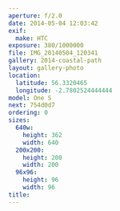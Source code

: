 ```yaml
---
aperture: f/2.0
date: 2014-05-04 12:03:42
exif:
  make: HTC
exposure: 380/1000000
file: IMG_20140504_120341
gallery: 2014-coastal-path
layout: gallery-photo
location:
  latitude: 56.3320465
  longitude: -2.7802524444444
model: One S
next: 754d0d7
ordering: 0
sizes:
  640w:
    height: 362
    width: 640
  200x200:
    height: 200
    width: 200
  96x96:
    height: 96
    width: 96
title: 
---
```

